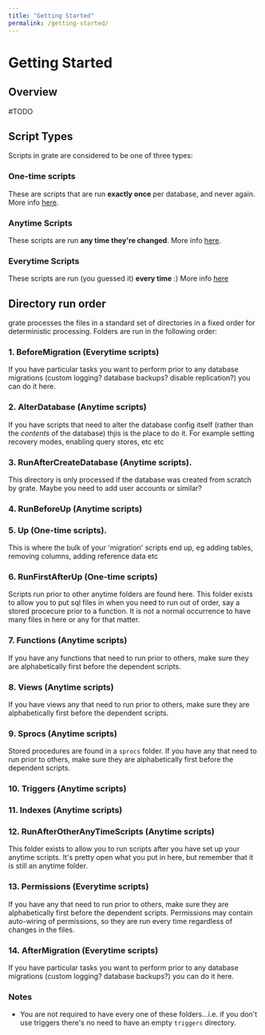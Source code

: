 ```yaml
---
title: "Getting Started"
permalink: /getting-started/
---
```


# Getting Started

## Overview

#TODO




## Script Types

Scripts in grate are considered to be one of three types:

### One-time scripts
These are scripts that are run **exactly once** per database, and never again.  More info [here](/script-types/one-time).

### Anytime Scripts
These scripts are run **any time they're changed**.  More info [here](/script-types/anytime).

### Everytime Scripts
These scripts are run (you guessed it) **every time** :)  More info [here](/script-types/everytime)

## Directory run order

grate processes the files in a standard set of directories in a fixed order for deterministic processing.  Folders are run in the following order:

### 1. BeforeMigration (Everytime scripts)
If you have particular tasks you want to perform prior to any database migrations (custom logging? database backups? disable replication?) you can do it here.

### 2. AlterDatabase (Anytime scripts)
If you have scripts that need to alter the database config itself (rather than the _contents_ of the database) thjis is the place to do it.  For example setting recovery modes, enabling query stores, etc etc

### 3. RunAfterCreateDatabase (Anytime scripts).
This directory is only processed if the database was created from scratch by grate.  Maybe you need to add user accounts or similar?

### 4. RunBeforeUp (Anytime scripts)

### 5. Up (One-time scripts).  
This is where the bulk of your 'migration' scripts end up, eg adding tables, removing columns, adding reference data etc

### 6. RunFirstAfterUp (One-time scripts)
Scripts run prior to other anytime folders are found here. This folder exists to allow you to put sql files in when you need to run out of order, say a stored procecure prior to a function. It is not a normal occurrence to have many files in here or any for that matter.

### 7. Functions (Anytime scripts)
If you have any functions that need to run prior to others, make sure they are alphabetically first before the dependent scripts.

### 8. Views (Anytime scripts)
If you have views any that need to run prior to others, make sure they are alphabetically first before the dependent scripts.

### 9. Sprocs (Anytime scripts)
Stored procedures are found in a `sprocs` folder. If you have any that need to run prior to others, make sure they are alphabetically first before the dependent scripts.

### 10. Triggers (Anytime scripts)

### 11. Indexes (Anytime scripts)

### 12. RunAfterOtherAnyTimeScripts (Anytime scripts)
This folder exists to allow you to run scripts after you have set up your anytime scripts. It's pretty open what you put in here, but remember that it is still an anytime folder.

### 13. Permissions (Everytime scripts)
If you have any that need to run prior to others, make sure they are alphabetically first before the dependent scripts.
Permissions may contain auto-wiring of permissions, so they are run every time regardless of changes in the files.

### 14. AfterMigration (Everytime scripts)
If you have particular tasks you want to perform prior to any database migrations (custom logging? database backups?) you can do it here.

### Notes
- You are not required to have every one of these folders...i.e. if you don't use triggers there's no need to have an empty     `triggers` directory.